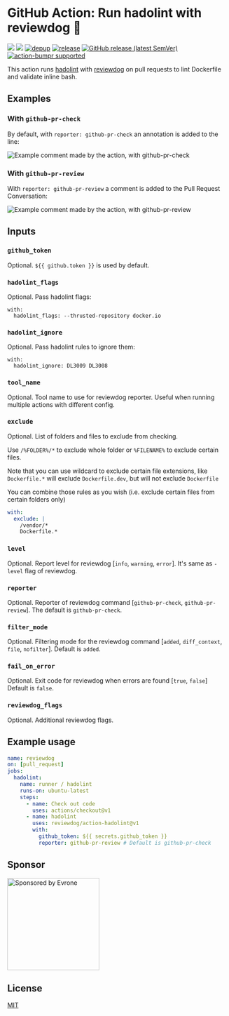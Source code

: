 # GitHub Action: Run hadolint with reviewdog 🐶

[![](https://github.com/reviewdog/action-hadolint/workflows/CI/badge.svg)](https://github.com/reviewdog/action-hadolint/actions?query=workflow%3ACI)
[![](https://img.shields.io/github/license/reviewdog/action-hadolint)](./LICENSE)
[![depup](https://github.com/reviewdog/action-hadolint/workflows/depup/badge.svg)](https://github.com/reviewdog/action-hadolint/actions?query=workflow%3Adepup)
[![release](https://github.com/reviewdog/action-hadolint/workflows/release/badge.svg)](https://github.com/reviewdog/action-hadolint/actions?query=workflow%3Arelease)
[![GitHub release (latest SemVer)](https://img.shields.io/github/v/release/reviewdog/action-hadolint?logo=github&sort=semver)](https://github.com/reviewdog/action-hadolint/releases)
[![action-bumpr supported](https://img.shields.io/badge/bumpr-supported-ff69b4?logo=github&link=https://github.com/haya14busa/action-bumpr)](https://github.com/haya14busa/action-bumpr)

This action runs [hadolint](https://github.com/hadolint/hadolint) with
[reviewdog](https://github.com/reviewdog/reviewdog) on pull requests to lint Dockerfile 
and validate inline bash.

## Examples

### With `github-pr-check`

By default, with `reporter: github-pr-check` an annotation is added to the line:

![Example comment made by the action, with github-pr-check](./examples/example-github-pr-check.png)

### With `github-pr-review`

With `reporter: github-pr-review` a comment is added to the Pull Request Conversation:

![Example comment made by the action, with github-pr-review](examples/example-github-pr-review.png)

## Inputs

### `github_token`

Optional. `${{ github.token }}` is used by default.

### `hadolint_flags`

Optional. Pass hadolint flags:
```
with:
  hadolint_flags: --thrusted-repository docker.io
```

### `hadolint_ignore`

Optional. Pass hadolint rules to ignore them:
```
with:
  hadolint_ignore: DL3009 DL3008
```

### `tool_name`

Optional. Tool name to use for reviewdog reporter. Useful when running multiple
actions with different config.

### `exclude`

Optional. List of folders and files to exclude from checking.

Use `/%FOLDER%/*` to exclude whole folder or `%FILENAME%` to exclude certain files. 

Note that you can use wildcard to exclude certain file extensions, like `Dockerfile.*` will exclude `Dockerfile.dev`, but will not exclude `Dockerfile`

You can combine those rules as you wish (i.e. exclude certain files from certain folders only)
```yaml
with:
  exclude: |
    /vendor/*
    Dockerfile.*
```

### `level`

Optional. Report level for reviewdog [`info`, `warning`, `error`].
It's same as `-level` flag of reviewdog.

### `reporter`

Optional. Reporter of reviewdog command [`github-pr-check`, `github-pr-review`].
The default is `github-pr-check`.

### `filter_mode`

Optional. Filtering mode for the reviewdog command [`added`, `diff_context`, `file`, `nofilter`].
Default is `added`.

### `fail_on_error`

Optional.  Exit code for reviewdog when errors are found [`true`, `false`]
Default is `false`.

### `reviewdog_flags`

Optional. Additional reviewdog flags.

## Example usage

```yml
name: reviewdog
on: [pull_request]
jobs:
  hadolint:
    name: runner / hadolint
    runs-on: ubuntu-latest
    steps:
      - name: Check out code
        uses: actions/checkout@v1
      - name: hadolint
        uses: reviewdog/action-hadolint@v1
        with:
          github_token: ${{ secrets.github_token }}
          reporter: github-pr-review # Default is github-pr-check
```

## Sponsor

<p>
  <a href="https://evrone.com/?utm_source=action-hadolint">
    <img src="https://www.mgrachev.com/assets/static/evrone-sponsored-300.png" 
      alt="Sponsored by Evrone" width="210">
  </a>
</p>

## License

[MIT](https://choosealicense.com/licenses/mit)
